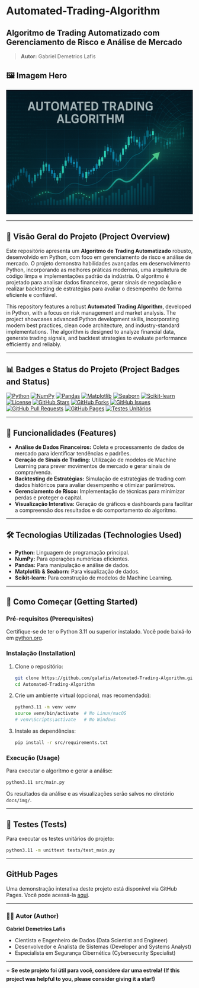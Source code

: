 # Automated-Trading-Algorithm

## Algoritmo de Trading Automatizado com Gerenciamento de Risco e Análise de Mercado

> **Autor:** Gabriel Demetrios Lafis

## 🖼️ Imagem Hero

![Hero Image](docs/img/hero_image.png)

---

## 🚀 Visão Geral do Projeto (Project Overview)

Este repositório apresenta um **Algoritmo de Trading Automatizado** robusto, desenvolvido em Python, com foco em gerenciamento de risco e análise de mercado. O projeto demonstra habilidades avançadas em desenvolvimento Python, incorporando as melhores práticas modernas, uma arquitetura de código limpa e implementações padrão da indústria. O algoritmo é projetado para analisar dados financeiros, gerar sinais de negociação e realizar backtesting de estratégias para avaliar o desempenho de forma eficiente e confiável.

This repository features a robust **Automated Trading Algorithm**, developed in Python, with a focus on risk management and market analysis. The project showcases advanced Python development skills, incorporating modern best practices, clean code architecture, and industry-standard implementations. The algorithm is designed to analyze financial data, generate trading signals, and backtest strategies to evaluate performance efficiently and reliably.

---

## 📊 Badges e Status do Projeto (Project Badges and Status)

[![Python](https://img.shields.io/badge/Python-3.11-blue?style=for-the-badge&logo=python)](https://www.python.org/)
[![NumPy](https://img.shields.io/badge/NumPy-013243?style=for-the-badge&logo=numpy&logoColor=white)](https://numpy.org/)
[![Pandas](https://img.shields.io/badge/Pandas-150458?style=for-the-badge&logo=pandas&logoColor=white)](https://pandas.pydata.org/)
[![Matplotlib](https://img.shields.io/badge/Matplotlib-11557c?style=for-the-badge&logo=matplotlib&logoColor=white)](https://matplotlib.org/)
[![Seaborn](https://img.shields.io/badge/Seaborn-3399FF?style=for-the-badge&logo=seaborn&logoColor=white)](https://seaborn.pydata.org/)
[![Scikit-learn](https://img.shields.io/badge/scikit--learn-F7931E?style=for-the-badge&logo=scikit-learn&logoColor=white)](https://scikit-learn.org/)
[![License](https://img.shields.io/badge/License-MIT-yellow.svg?style=for-the-badge)](./LICENSE)
[![GitHub Stars](https://img.shields.io/github/stars/galafis/Automated-Trading-Algorithm?style=for-the-badge&color=yellow)](https://github.com/galafis/Automated-Trading-Algorithm/stargazers)
[![GitHub Forks](https://img.shields.io/github/forks/galafis/Automated-Trading-Algorithm?style=for-the-badge&color=blue)](https://github.com/galafis/Automated-Trading-Algorithm/network/members)
[![GitHub Issues](https://img.shields.io/github/issues/galafis/Automated-Trading-Algorithm?style=for-the-badge&color=red)](https://github.com/galafis/Automated-Trading-Algorithm/issues)
[![GitHub Pull Requests](https://img.shields.io/github/issues-pr/galafis/Automated-Trading-Algorithm?style=for-the-badge&color=green)](https://github.com/galafis/Automated-Trading-Algorithm/pulls)
[![GitHub Pages](https://img.shields.io/badge/GitHub_Pages-Live_Demo-blue?style=for-the-badge&logo=github)](https://galafis.github.io/Automated-Trading-Algorithm/)
[![Testes Unitários](https://img.shields.io/badge/Testes_Unitários-Pass-brightgreen?style=for-the-badge&logo=pytest)](./tests)

---

## 🌟 Funcionalidades (Features)

- **Análise de Dados Financeiros:** Coleta e processamento de dados de mercado para identificar tendências e padrões.
- **Geração de Sinais de Trading:** Utilização de modelos de Machine Learning para prever movimentos de mercado e gerar sinais de compra/venda.
- **Backtesting de Estratégias:** Simulação de estratégias de trading com dados históricos para avaliar desempenho e otimizar parâmetros.
- **Gerenciamento de Risco:** Implementação de técnicas para minimizar perdas e proteger o capital.
- **Visualização Interativa:** Geração de gráficos e dashboards para facilitar a compreensão dos resultados e do comportamento do algoritmo.

---

## 🛠️ Tecnologias Utilizadas (Technologies Used)

- **Python:** Linguagem de programação principal.
- **NumPy:** Para operações numéricas eficientes.
- **Pandas:** Para manipulação e análise de dados.
- **Matplotlib & Seaborn:** Para visualização de dados.
- **Scikit-learn:** Para construção de modelos de Machine Learning.

---

## 🚀 Como Começar (Getting Started)

### Pré-requisitos (Prerequisites)

Certifique-se de ter o Python 3.11 ou superior instalado. Você pode baixá-lo em [python.org](https://www.python.org/).

### Instalação (Installation)

1. Clone o repositório:
   ```bash
   git clone https://github.com/galafis/Automated-Trading-Algorithm.git
   cd Automated-Trading-Algorithm
   ```

2. Crie um ambiente virtual (opcional, mas recomendado):
   ```bash
   python3.11 -m venv venv
   source venv/bin/activate  # No Linux/macOS
   # venv\Scripts\activate   # No Windows
   ```

3. Instale as dependências:
   ```bash
   pip install -r src/requirements.txt
   ```

### Execução (Usage)

Para executar o algoritmo e gerar a análise:

```bash
python3.11 src/main.py
```

Os resultados da análise e as visualizações serão salvos no diretório `docs/img/`.

---

## 🧪 Testes (Tests)

Para executar os testes unitários do projeto:

```bash
python3.11 -m unittest tests/test_main.py
```

---

## GitHub Pages

Uma demonstração interativa deste projeto está disponível via GitHub Pages. Você pode acessá-la <a href="https://galafis.github.io/Automated-Trading-Algorithm/">aqui</a>.

---

### 👨‍💻 Autor (Author)

**Gabriel Demetrios Lafis**
- Cientista e Engenheiro de Dados (Data Scientist and Engineer)
- Desenvolvedor e Analista de Sistemas (Developer and Systems Analyst)
- Especialista em Segurança Cibernética (Cybersecurity Specialist)

---

⭐ **Se este projeto foi útil para você, considere dar uma estrela! (If this project was helpful to you, please consider giving it a star!)**

